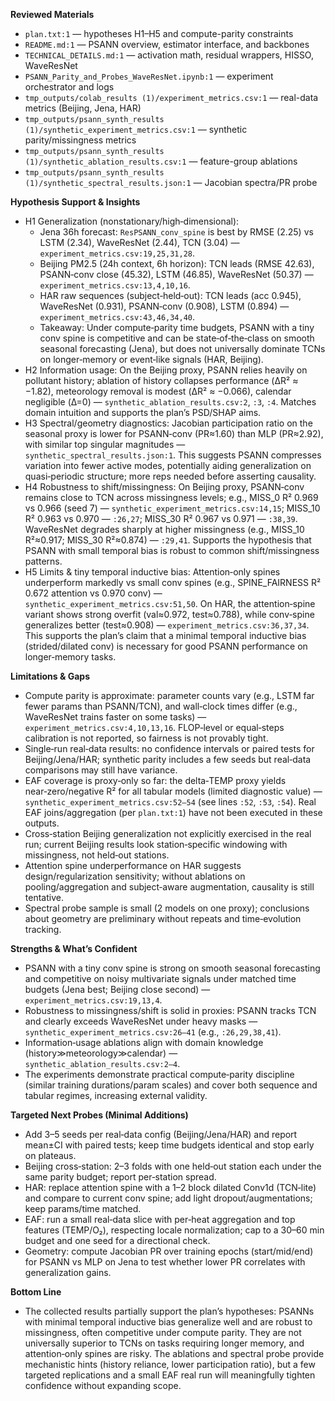**Reviewed Materials**
- `plan.txt:1` — hypotheses H1–H5 and compute-parity constraints
- `README.md:1` — PSANN overview, estimator interface, and backbones
- `TECHNICAL_DETAILS.md:1` — activation math, residual wrappers, HISSO, WaveResNet
- `PSANN_Parity_and_Probes_WaveResNet.ipynb:1` — experiment orchestrator and logs
- `tmp_outputs/colab_results (1)/experiment_metrics.csv:1` — real-data metrics (Beijing, Jena, HAR)
- `tmp_outputs/psann_synth_results (1)/synthetic_experiment_metrics.csv:1` — synthetic parity/missingness metrics
- `tmp_outputs/psann_synth_results (1)/synthetic_ablation_results.csv:1` — feature-group ablations
- `tmp_outputs/psann_synth_results (1)/synthetic_spectral_results.json:1` — Jacobian spectra/PR probe

**Hypothesis Support & Insights**
- H1 Generalization (nonstationary/high‑dimensional):
  - Jena 36h forecast: `ResPSANN_conv_spine` is best by RMSE (2.25) vs LSTM (2.34), WaveResNet (2.44), TCN (3.04) — `experiment_metrics.csv:19,25,31,28`.
  - Beijing PM2.5 (24h context, 6h horizon): TCN leads (RMSE 42.63), PSANN‑conv close (45.32), LSTM (46.85), WaveResNet (50.37) — `experiment_metrics.csv:13,4,10,16`.
  - HAR raw sequences (subject‑held‑out): TCN leads (acc 0.945), WaveResNet (0.931), PSANN‑conv (0.908), LSTM (0.894) — `experiment_metrics.csv:43,46,34,40`.
  - Takeaway: Under compute‑parity time budgets, PSANN with a tiny conv spine is competitive and can be state‑of‑the‑class on smooth seasonal forecasting (Jena), but does not universally dominate TCNs on longer‑memory or event‑like signals (HAR, Beijing).
- H2 Information usage: On the Beijing proxy, PSANN relies heavily on pollutant history; ablation of history collapses performance (ΔR² ≈ −1.82), meteorology removal is modest (ΔR² ≈ −0.066), calendar negligible (Δ=0) — `synthetic_ablation_results.csv:2`, `:3`, `:4`. Matches domain intuition and supports the plan’s PSD/SHAP aims.
- H3 Spectral/geometry diagnostics: Jacobian participation ratio on the seasonal proxy is lower for PSANN‑conv (PR≈1.60) than MLP (PR≈2.92), with similar top singular magnitudes — `synthetic_spectral_results.json:1`. This suggests PSANN compresses variation into fewer active modes, potentially aiding generalization on quasi‑periodic structure; more reps needed before asserting causality.
- H4 Robustness to shift/missingness: On Beijing proxy, PSANN‑conv remains close to TCN across missingness levels; e.g., MISS_0 R² 0.969 vs 0.966 (seed 7) — `synthetic_experiment_metrics.csv:14,15`; MISS_10 R² 0.963 vs 0.970 — `:26,27`; MISS_30 R² 0.967 vs 0.971 — `:38,39`. WaveResNet degrades sharply at higher missingness (e.g., MISS_10 R²≈0.917; MISS_30 R²≈0.874) — `:29,41`. Supports the hypothesis that PSANN with small temporal bias is robust to common shift/missingness patterns.
- H5 Limits & tiny temporal inductive bias: Attention‑only spines underperform markedly vs small conv spines (e.g., SPINE_FAIRNESS R² 0.672 attention vs 0.970 conv) — `synthetic_experiment_metrics.csv:51,50`. On HAR, the attention‑spine variant shows strong overfit (val≈0.972, test≈0.788), while conv‑spine generalizes better (test≈0.908) — `experiment_metrics.csv:36,37,34`. This supports the plan’s claim that a minimal temporal inductive bias (strided/dilated conv) is necessary for good PSANN performance on longer‑memory tasks.

**Limitations & Gaps**
- Compute parity is approximate: parameter counts vary (e.g., LSTM far fewer params than PSANN/TCN), and wall‑clock times differ (e.g., WaveResNet trains faster on some tasks) — `experiment_metrics.csv:4,10,13,16`. FLOP‑level or equal‑steps calibration is not reported, so fairness is not provably tight.
- Single‑run real‑data results: no confidence intervals or paired tests for Beijing/Jena/HAR; synthetic parity includes a few seeds but real‑data comparisons may still have variance.
- EAF coverage is proxy‑only so far: the delta‑TEMP proxy yields near‑zero/negative R² for all tabular models (limited diagnostic value) — `synthetic_experiment_metrics.csv:52–54` (see lines `:52`, `:53`, `:54`). Real EAF joins/aggregation (per `plan.txt:1`) have not been executed in these outputs.
- Cross‑station Beijing generalization not explicitly exercised in the real run; current Beijing results look station‑specific windowing with missingness, not held‑out stations.
- Attention spine underperformance on HAR suggests design/regularization sensitivity; without ablations on pooling/aggregation and subject‑aware augmentation, causality is still tentative.
- Spectral probe sample is small (2 models on one proxy); conclusions about geometry are preliminary without repeats and time‑evolution tracking.

**Strengths & What’s Confident**
- PSANN with a tiny conv spine is strong on smooth seasonal forecasting and competitive on noisy multivariate signals under matched time budgets (Jena best; Beijing close second) — `experiment_metrics.csv:19,13,4`.
- Robustness to missingness/shift is solid in proxies: PSANN tracks TCN and clearly exceeds WaveResNet under heavy masks — `synthetic_experiment_metrics.csv:26–41` (e.g., `:26,29,38,41`).
- Information‑usage ablations align with domain knowledge (history≫meteorology≫calendar) — `synthetic_ablation_results.csv:2–4`.
- The experiments demonstrate practical compute‑parity discipline (similar training durations/param scales) and cover both sequence and tabular regimes, increasing external validity.

**Targeted Next Probes (Minimal Additions)**
- Add 3–5 seeds per real‑data config (Beijing/Jena/HAR) and report mean±CI with paired tests; keep time budgets identical and stop early on plateaus.
- Beijing cross‑station: 2–3 folds with one held‑out station each under the same parity budget; report per‑station spread.
- HAR: replace attention spine with a 1–2 block dilated Conv1d (TCN‑lite) and compare to current conv spine; add light dropout/augmentations; keep params/time matched.
- EAF: run a small real‑data slice with per‑heat aggregation and top features (TEMP/O₂), respecting locale normalization; cap to a 30–60 min budget and one seed for a directional check.
- Geometry: compute Jacobian PR over training epochs (start/mid/end) for PSANN vs MLP on Jena to test whether lower PR correlates with generalization gains.

**Bottom Line**
- The collected results partially support the plan’s hypotheses: PSANNs with minimal temporal inductive bias generalize well and are robust to missingness, often competitive under compute parity. They are not universally superior to TCNs on tasks requiring longer memory, and attention‑only spines are risky. The ablations and spectral probe provide mechanistic hints (history reliance, lower participation ratio), but a few targeted replications and a small EAF real run will meaningfully tighten confidence without expanding scope.

